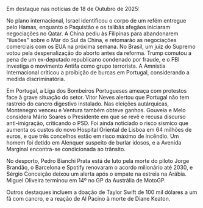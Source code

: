 Em destaque nas notícias de 18 de Outubro de 2025:

No plano internacional, Israel identificou o corpo de um refém entregue pelo Hamas, enquanto o Paquistão e os talibãs afegãos iniciaram negociações no Qatar. A China pediu às Filipinas para abandonarem "ilusões" sobre o Mar do Sul da China, e retomarão as negociações comerciais com os EUA na próxima semana. No Brasil, um juiz do Supremo votou pela despenalização do aborto antes da reforma. Trump comutou a pena de um ex-deputado republicano condenado por fraude, e o FBI investiga o movimento Antifa como grupo terrorista. A Amnistia Internacional criticou a proibição de burcas em Portugal, considerando a medida discriminatória.

Em Portugal, a Liga dos Bombeiros Portugueses ameaça com protestos face à grave situação do setor. Vitor Neves alertou que Portugal não tem rastreio do cancro digestivo instalado. Nas eleições autárquicas, Montenegro venceu e Ventura também obteve ganhos. Gouveia e Melo considera Mário Soares o Presidente em que se revê e recusa discurso anti-imigração, criticando o PSD.  Foi ainda noticiado o risco sísmico que aumenta os custos do novo Hospital Oriental de Lisboa em 64 milhões de euros, e que três concelhos estão em risco máximo de incêndio. Um homem foi detido em Alenquer suspeito de burlar idosos, e a Avenida Marginal encontra-se condicionada ao trânsito.

No desporto, Pedro Bianchi Prata está de luto pela morte do piloto Jorge Brandão, o Barcelona e Spotify renovaram o acordo milionário até 2030, e Sérgio Conceição deixou um alerta após o empate na estreia na Arábia. Miguel Oliveira terminou em 14º no GP da Austrália de MotoGP.

Outros destaques incluem a doação de Taylor Swift de 100 mil dólares a um fã com cancro, e a reação de Al Pacino à morte de Diane Keaton.